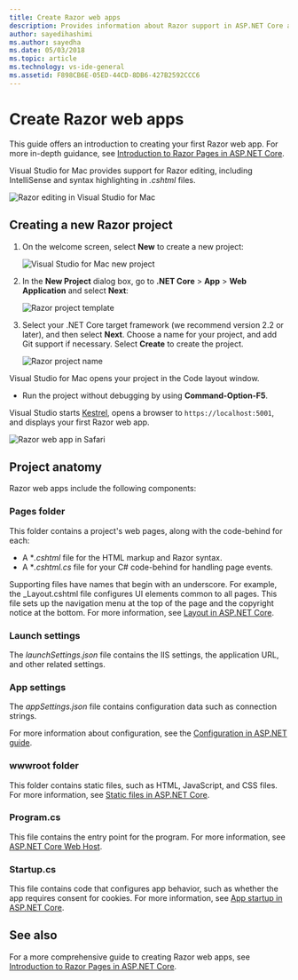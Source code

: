 ```yaml
---
title: Create Razor web apps
description: Provides information about Razor support in ASP.NET Core apps in Visual Studio for Mac.
author: sayedihashimi
ms.author: sayedha
ms.date: 05/03/2018
ms.topic: article
ms.technology: vs-ide-general
ms.assetid: F898CB6E-05ED-44CD-8DB6-427B2592CCC6
---
```


# Create Razor web apps

This guide offers an introduction to creating your first Razor web app. For more in-depth guidance, see [Introduction to Razor Pages in ASP.NET Core](https://docs.microsoft.com/aspnet/core/razor-pages/index).

Visual Studio for Mac provides support for Razor editing, including IntelliSense and syntax highlighting in *.cshtml* files.

![Razor editing in Visual Studio for Mac](media/razor-editor.png)

## Creating a new Razor project

1. On the welcome screen, select **New** to create a new project:

     ![Visual Studio for Mac new project](media/razor-new.png)

1. In the **New Project** dialog box, go to **.NET Core** > **App** > **Web Application** and select **Next**:

     ![Razor project template](media/razor-new-project1.png)

1. Select your .NET Core target framework (we recommend version 2.2 or later), and then select **Next**. Choose a name for your project, and add Git support if necessary. Select **Create** to create the project.

     ![Razor project name](media/razor-new-project2.png)

Visual Studio for Mac opens your project in the Code layout window.

* Run the project without debugging by using **Command-Option-F5**.

Visual Studio starts [Kestrel](https://docs.microsoft.com/aspnet/core/fundamentals/servers/kestrel), opens a browser to `https://localhost:5001`, and displays your first Razor web app.

![Razor web app in Safari](media/razor-webapp.png)

## Project anatomy

Razor web apps include the following components:

### Pages folder

This folder contains a project's web pages, along with the code-behind for each:
* A **.cshtml* file for the HTML markup and Razor syntax.
* A **.cshtml.cs* file for your C# code-behind for handling page events.

Supporting files have names that begin with an underscore. For example, the _Layout.cshtml file configures UI elements common to all pages. This file sets up the navigation menu at the top of the page and the copyright notice at the bottom. For more information, see [Layout in ASP.NET Core](https://docs.microsoft.com/aspnet/core/mvc/views/layout).

### Launch settings

The *launchSettings.json* file contains the IIS settings, the application URL, and other related settings.

### App settings

The *appSettings.json* file contains configuration data such as connection strings.

For more information about configuration, see the [Configuration in ASP.NET guide](https://docs.microsoft.com/aspnet/core/fundamentals/configuration/index).

### wwwroot folder

This folder contains static files, such as HTML, JavaScript, and CSS files. For more information, see [Static files in ASP.NET Core](https://docs.microsoft.com/aspnet/core/fundamentals/static-files).

### Program.cs

This file contains the entry point for the program. For more information, see [ASP.NET Core Web Host](https://docs.microsoft.com/aspnet/core/fundamentals/host/web-host).

### Startup.cs

This file contains code that configures app behavior, such as whether the app requires consent for cookies. For more information, see [App startup in ASP.NET Core](https://docs.microsoft.com/aspnet/core/fundamentals/startup).

## See also

For a more comprehensive guide to creating Razor web apps, see [Introduction to Razor Pages in ASP.NET Core](https://docs.microsoft.com/aspnet/core/razor-pages/index).
